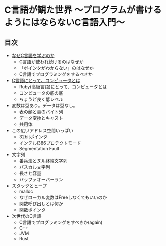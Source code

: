 # C言語が観た世界 〜プログラムが書けるようにはならないC言語入門〜

## 目次

* [なぜC言語を学ぶのか](https://tmbrms.github.io/c-lang-world/1/why_do_you_learn_clang.html)
    * C言語が使われ続けるのはなぜか
    * 「ポインタがわからない」のはなぜか
    * C言語でプログラミングをするべきか
* [C言語にとって、コンピュータとは](file:///Users/tambara/ITLMC/c-lang-world/docs/2/whats_computer_for_clang.html)
    * Ruby(高級言語)にとって、コンピュータとは
    * コンピュータの底の底
    * ちょうど良く低レベル
* 変数は型あり。データは型なし。
    * 表の顔と裏のバイト列
    * データ変換とキャスト
    * 共用体
* この広いアドレス空間いっぱい
    * 32bitポインタ
    * インテルi386プロテクトモード
    * Segmentation Fault
* 文字列
    * 番兵法とヌル終端文字列
    * パスカル文字列
    * 長さと容量
    * バッファオーバーラン
* スタックとヒープ
    * malloc
    * なぜローカル変数はFreeしなくてもいいのか
    * 関数呼び出しとは何か
    * 関数ポインタ
* 次世代のC言語
    * C言語でプログラミングをすべきか(again)
    * C++
    * JVM
    * Rust


